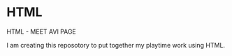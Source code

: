 # HTML
HTML - MEET AVI PAGE
</P> I am creating this reposotory to put together my playtime work using HTML.

